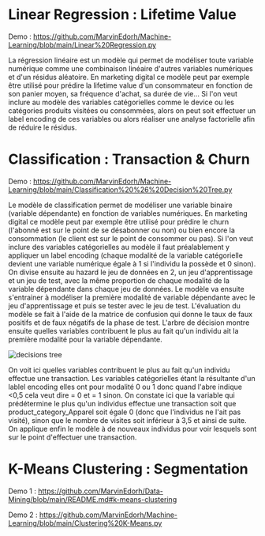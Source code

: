 # Linear Regression : Lifetime Value
Demo : https://github.com/MarvinEdorh/Machine-Learning/blob/main/Linear%20Regression.py

La régression linéaire est un modèle qui permet de modéliser toute variable numérique comme une combinaison linéaire d'autres variables numériques et d'un résidus aléatoire. En marketing digital ce modèle peut par exemple être utilisé pour prédire la lifetime value d'un consommateur en fonction de son panier moyen, sa fréquence d'achat, sa durée de vie... Si l'on veut inclure au modèle des variables catégorielles comme le device ou les catégories produits visitées ou consommées, alors on peut soit effectuer un label encoding de ces variables ou alors réaliser une analyse factorielle afin de réduire le résidus.
# Classification : Transaction & Churn
Demo : https://github.com/MarvinEdorh/Machine-Learning/blob/main/Classification%20%26%20Decision%20Tree.py

Le modèle de classification permet de modéliser une variable binaire (variable dépendante) en fonction de variables numériques. En marketing digital ce modèle peut par exemple être utilisé pour prédire le churn (l'abonné est sur le point de se désabonner ou non) ou bien encore la consommation (le client est sur le point de consommer ou pas). Si l'on veut inclure des variables catégorielles au modèle il faut préalablement y appliquer un label encoding (chaque modalité de la variable catégorielle devient une variable numérique égale à 1 si l'individu la possède et 0 sinon). On divise ensuite au hazard le jeu de données en 2, un jeu d'apprentissage et un jeu de test, avec la même proportion de chaque modalité de la variable dépendante dans chaque jeu de données. Le modèle va ensuite s'entrainer à modéliser la première modalité de variable dépendante avec le jeu d'apprentissage et puis se tester avec le jeu de test. L'évaluation du modèle se fait à l'aide de la matrice de confusion qui donne le taux de faux positifs et de faux négatifs de la phase de test. L'arbre de décision montre ensuite quelles variables contribuent le plus au fait qu'un individu ait la première modalité pour la variable dépendante.

![decisions tree](https://user-images.githubusercontent.com/83826055/129543979-49f4f07a-b6d0-46c5-85ae-cebca9e7f984.png)

On voit ici quelles variables contribuent le plus au fait qu'un individu effectue une transaction. Les variables catégorielles étant la résultante d'un lablel encoding elles ont pour modalité 0 ou 1 donc quand l'abre indique <0,5 cela veut dire = 0 et = 1 sinon. On constate ici que la variable qui prédétermine le plus qu'un individus effectue une transaction soit que product_category_Apparel soit égale 0 (donc que l'individus ne l'ait pas visité), sinon que le nombre de visites soit inférieur à 3,5 et ainsi de suite. On applique enfin le modèle à de nouveaux individus pour voir lesquels sont sur le point d'effectuer une transaction.
# K-Means Clustering : Segmentation
Demo 1 : https://github.com/MarvinEdorh/Data-Mining/blob/main/README.md#k-means-clustering

Demo 2 : https://github.com/MarvinEdorh/Machine-Learning/blob/main/Clustering%20K-Means.py
